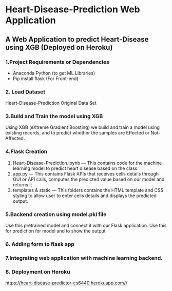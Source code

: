 # Heart-Disease-Prediction Web Application

## A Web Application to predict Heart-Disease using XGB  (Deployed on Heroku)


### 1.Project Requirements or Dependencies
* Anaconda Python (to get ML Libraries)
* Pip install flask (For Front-end)

### 2. Load Dataset
Heart-Disease-Prediction Original Data Set

### 3.Build and Train the model using XGB

Using XGB (eXtreme Gradient Boosting) we build and train a model using existing records, and to predict whether the samples are Effected or Not-Affected.

### 4.Flask Creation

1.	Heart-Disease-Prediction.ipynb — This contains code for the machine learning model to predict heart disease based on the class.
2.	app.py — This contains Flask APIs that receives cells details through GUI or API calls, computes the predicted value based on our model and returns it
3.	templates & static  — This folders contains the HTML template and CSS styling to allow user to enter cells details and displays the predicted output.

### 5.Backend creation using model.pkl file

Use this pretrained model and connect it with our Flask application.
Use this for prediction for model and to show the output

### 6. Adding form to flask app
 
### 7.Integrating web application with machine learning backend.

### 8. Deployment on Heroku

https://heart-disease-predictor-cs6440.herokuapp.com//

